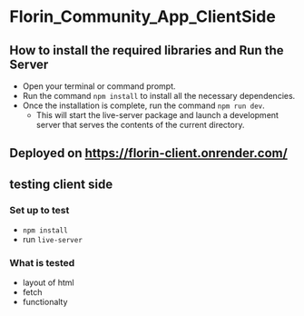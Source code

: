 # Florin_Community_App_ClientSide

## How to install the required libraries and Run the Server

- Open your terminal or command prompt.
- Run the command `npm install` to install all the necessary dependencies.
- Once the installation is complete, run the command `npm run dev`. 
  - This will start the live-server package and launch a development server that serves the contents of the current directory.


## Deployed on https://florin-client.onrender.com/


## testing client side

### Set up to test
- `npm install`
- run `live-server`

### What is tested
- layout of html
- fetch 
- functionalty 

